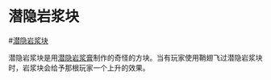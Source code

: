 # 潜隐岩浆块

#[潜隐岩浆块](block:betterwithaddons:elytra_magma@0)

潜隐岩浆块是用[潜隐岩浆膏](../items/magmaverus.md)制作的奇怪的方块。当有玩家使用鞘翅飞过潜隐岩浆块时，岩浆块会给予那根玩家一个上升的效果。
